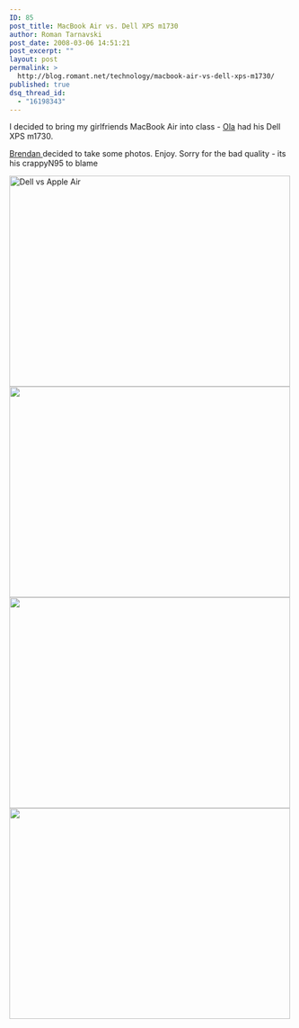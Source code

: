 ```yaml
---
ID: 85
post_title: MacBook Air vs. Dell XPS m1730
author: Roman Tarnavski
post_date: 2008-03-06 14:51:21
post_excerpt: ""
layout: post
permalink: >
  http://blog.romant.net/technology/macbook-air-vs-dell-xps-m1730/
published: true
dsq_thread_id:
  - "16198343"
---
```

I decided to bring my girlfriends MacBook Air into class - <a href="http://www.facebook.com/profile.php?id=501099098">Ola</a> had his Dell XPS m1730.

<a href="http://www.brendancartledge.com/">Brendan </a>decided to take some photos. Enjoy. Sorry for the bad quality - its his crappyN95 to blame<!--more-->

<img title="Dell vs Apple Air" src="http://farm3.static.flickr.com/2160/2313265387_72dd07e87b.jpg?v=0" alt="Dell vs Apple Air" width="500" height="375" />

<img src="http://farm3.static.flickr.com/2145/2313265385_5651ebfa3d.jpg?v=0" alt="" width="500" height="375" />

<img src="http://farm3.static.flickr.com/2150/2313265383_7e53c21e16.jpg?v=0" alt="" width="500" height="375" />

<img src="http://farm4.static.flickr.com/3092/2313265381_594517a298.jpg?v=0" alt="" width="500" height="375" />
